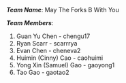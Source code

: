 ***Team Name***: May The Forks B With You

***Team Members***:
1. Guan Yu Chen - chengu17
2. Ryan Scarr - scarrrya
3. Evan Chen - cheneva2
4. Huimin (Cinny) Cao - caohuimi
5. Yong Xin (Samuel) Gao - gaoyong1
6. Tao Gao - gaotao2
